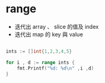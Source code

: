 # range

* 迭代出 array 、 slice 的值及 index
* 迭代出 map 的 key 與 value

```go

ints := []int{1,2,3,4,5}

for i , d := range ints {
    fmt.Printf("%d: %d\n" ,i ,d)
}

```